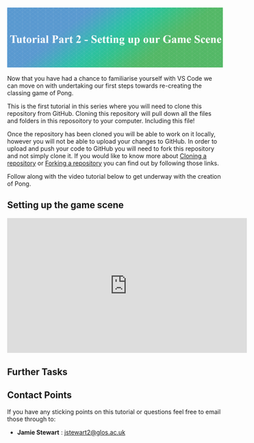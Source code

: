 ![Tasterheader](../IMG_ALL/tutorial_002/tutorial_header.png)

Now that you have had a chance to familiarise yourself with VS Code we can move on with undertaking our first steps towards re-creating the classing game of Pong.

This is the first tutorial in this series where you will need to clone this repository from GitHub. 
Cloning this repository will pull down all the files and folders in this reposoitory to your computer. Including this file!

Once the repository has been cloned you will be able to work on it locally, however you will not be able to upload your changes to GitHub. In order to upload and push your code to GitHub you will need to fork this repository and not simply clone it. 
If you would like to know more about [Cloning a repository](https://help.github.com/en/github/creating-cloning-and-archiving-repositories/cloning-a-repository) or
[Forking a repository](https://help.github.com/en/github/getting-started-with-github/fork-a-repo) you can find out by following those links.

Follow along with the video tutorial below to get underway with the creation of Pong.

## Setting up the game scene

<iframe width="560" height="315" src="https://www.youtube.com/embed/mSpxRrdeAhY" frameborder="0" allow="accelerometer; autoplay; encrypted-media; gyroscope; picture-in-picture" allowfullscreen></iframe>

## Further Tasks




## Contact Points
If you have any sticking points on this tutorial or questions feel free to email those through to:

- **Jamie Stewart** : [jstewart2@glos.ac.uk](mailto:jstewart2@glos.ac.uk)